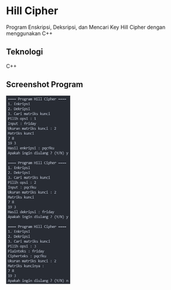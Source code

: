 # Hill Cipher
Program Enskripsi, Deksripsi, dan Mencari Key Hill Cipher dengan menggunakan C++

## Teknologi
C++

## Screenshot Program
![Screenshot Program](screenshot.png)
